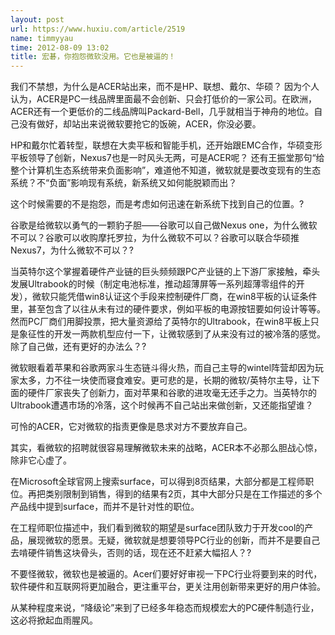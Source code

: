 ```yaml
---
layout: post
url: https://www.huxiu.com/article/2519
name: timmyyau
time: 2012-08-09 13:02
title: 宏碁，你抱怨微软没用。它也是被逼的！
---
```

我们不禁想，为什么是ACER站出来，而不是HP、联想、戴尔、华硕？ 因为个人认为，ACER是PC一线品牌里面最不会创新、只会打低价的一家公司。在欧洲，ACER还有一个更低价的二线品牌叫Packard-Bell，几乎就相当于神舟的地位。自己没有做好，却站出来说微软要抢它的饭碗，ACER，你没必要。

HP和戴尔忙着转型，联想在大卖平板和智能手机，还开始跟EMC合作，华硕变形平板领导了创新，Nexus7也是一时风头无两，可是ACER呢？ 还有王振堂那句“给整个计算机生态系统带来负面影响”，难道他不知道，微软就是要改变现有的生态系统？不“负面”影响现有系统，新系统又如何能脱颖而出？

这个时候需要的不是抱怨，而是考虑如何迅速在新系统下找到自己的位置。?

谷歌是给微软以勇气的一颗豹子胆——谷歌可以自己做Nexus one，为什么微软不可以？谷歌可以收购摩托罗拉，为什么微软不可以？谷歌可以联合华硕推Nexus7，为什么微软不可以？?

当英特尔这个掌握着硬件产业链的巨头频频跟PC产业链的上下游厂家接触，牵头发展Ultrabook的时候（制定电池标准，推动超薄屏等一系列超薄零组件的开发），微软只能凭借win8认证这个手段来控制硬件厂商，在win8平板的认证条件里，甚至包含了以往从未有过的硬件要求，例如平板的电源按钮要如何设计等等。然而PC厂商们用脚投票，把大量资源给了英特尔的Ultrabook，在win8平板上只是象征性的开发一两款机型应付一下，让微软感到了从来没有过的被冷落的感觉。除了自己做，还有更好的办法么？?

微软眼看着苹果和谷歌两家斗生态链斗得火热，而自己主导的wintel阵营却因为玩家太多，力不往一块使而寝食难安。更可悲的是，长期的微软/英特尔主导，让下面的硬件厂家丧失了创新力，面对苹果和谷歌的进攻毫无还手之力。当英特尔的Ultrabook遭遇市场的冷落，这个时候再不自己站出来做创新，又还能指望谁？

可怜的ACER，它对微软的指责更像是恳求对方不要放弃自己。

其实，看微软的招聘就很容易理解微软未来的战略，ACER本不必那么胆战心惊，除非它心虚了。

在Microsoft全球官网上搜索surface，可以得到8页结果，大部分都是工程师职位。再把类别限制到销售，得到的结果有2页，其中大部分只是在工作描述的多个产品线中提到surface，而并不是针对性的职位。

在工程师职位描述中，我们看到微软的期望是surface团队致力于开发cool的产品，展现微软的愿景。无疑，微软就是想要领导PC行业的创新，而并不是要自己去啃硬件销售这块骨头，否则的话，现在还不赶紧大幅招人？?

不要怪微软，微软也是被逼的。Acer们要好好审视一下PC行业将要到来的时代，软件硬件和互联网将更加融合，更注重平台，更关注用创新带来更好的用户体验。

从某种程度来说，“降级论”来到了已经多年稳态而规模宏大的PC硬件制造行业，这必将掀起血雨腥风。

